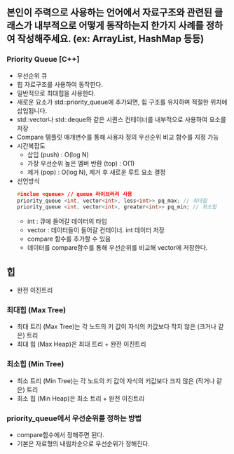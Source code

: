 ## 본인이 주력으로 사용하는 언어에서 자료구조와 관련된 클래스가 내부적으로 어떻게 동작하는지 한가지 사례를 정하여 작성해주세요. (ex: ArrayList, HashMap 등등)

### Priority Queue [C++]
- 우선순위 큐
- 힙 자료구조를 사용하여 동작한다.
- 일반적으로 최대힙을 사용한다.
- 새로운 요소가 std::priority_queue에 추가되면, 힙 구조를 유지하며 적절한 위치에 삽입됩니다. 
- std::vector나 std::deque와 같은 시퀀스 컨테이너를 내부적으로 사용하여 요소를 저장
- Compare 템플릿 매개변수를 통해 사용자 정의 우선순위 비교 함수를 지정 가능
- 시간복잡도
  - 삽입 (push) : O(log N)
  - 가장 우선순위 높은 멤버 반환 (top) : O(1)
  - 제거 (pop) : O(log N), 제거 후 새로운 루트 요소 결정
- 선언방식
  ```cpp
  #inclue <queue> // queue 라이브러리 사용
  priority_queue <int, vector<int>, less<int>> pq_max; // 최대힙
  priority_queue <int, vector<int>, greater<int>> pq_min; // 최소힙 
  ```
  - int : 큐에 들어갈 데이터의 타입
  - vector <int> : 데이터들이 들어갈 컨테이너. int 데이터 저장
  - compare 함수를 추가할 수 있음
  - 데이터를 compare함수를 통해 우선순위를 비교해 vector에 저장한다.


## 힙
- 완전 이진트리

### 최대힙 (Max Tree)
- 최대 트리 (Max Tree)는 각 노드의 키 값이 자식의 키값보다 작지 않은 (크거나 같은) 트리
- 최대 힙 (Max Heap)은 최대 트리 + 완전 이진트리
### 최소힙 (Min Tree)
- 최소 트리 (Min Tree)는 각 노드의 키 값이 자식의 키값보다 크지 않은 (작거나 같은) 트리
- 최소 힙 (Min Heap)은 최소 트리 + 완전 이진트리
### priority_queue에서 우선순위를 정하는 방법
- compare함수에서 정해주면 된다.
- 기본은 자료형의 내림차순으로 우선순위가 정해진다.